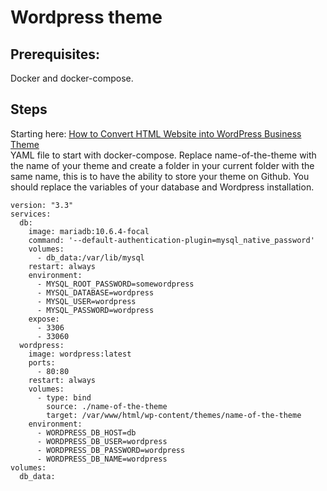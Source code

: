 # Wordpress theme

## Prerequisites:

Docker and docker-compose.

## Steps

Starting here: [How to Convert HTML Website into WordPress Business Theme](https://www.cloudways.com/blog/html-to-wordpress/)\
YAML file to start with docker-compose. Replace name-of-the-theme with the name of your theme and create a folder in your current folder with the same name, this is to have the ability to store your theme on Github. You should replace the variables of your database and Wordpress installation.

```
version: "3.3"
services:
  db:
    image: mariadb:10.6.4-focal
    command: '--default-authentication-plugin=mysql_native_password'
    volumes:
      - db_data:/var/lib/mysql
    restart: always
    environment:
      - MYSQL_ROOT_PASSWORD=somewordpress
      - MYSQL_DATABASE=wordpress
      - MYSQL_USER=wordpress
      - MYSQL_PASSWORD=wordpress
    expose:
      - 3306
      - 33060
  wordpress:
    image: wordpress:latest
    ports:
      - 80:80
    restart: always
    volumes:
      - type: bind
        source: ./name-of-the-theme
        target: /var/www/html/wp-content/themes/name-of-the-theme
    environment:
      - WORDPRESS_DB_HOST=db
      - WORDPRESS_DB_USER=wordpress
      - WORDPRESS_DB_PASSWORD=wordpress
      - WORDPRESS_DB_NAME=wordpress
volumes:
  db_data:
```


